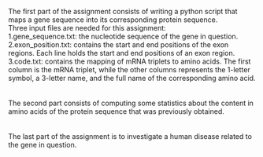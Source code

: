 The first part of the assignment consists of writing a python script that maps a gene sequence into its corresponding protein sequence.\
    Three input files are needed for this assignment:\
    1.gene_sequence.txt: the nucleotide sequence of the gene in question.\
    2.exon_position.txt: contains the start and end positions of the exon regions. Each line holds the start and end positions of an exon region.\
    3.code.txt: contains the mapping of mRNA triplets to amino acids. The first column is the mRNA triplet, while the other columns represents the 1-letter symbol, a 3-letter name, and the full name of the corresponding amino acid.\
    \
    \
    The second part consists of computing some statistics about the content in amino acids of the protein sequence that was previously obtained.\
    \
    \
    The last part of the assignment is to investigate a human disease related to the gene in question. 
